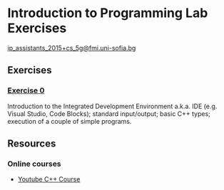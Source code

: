 Introduction to Programming Lab Exercises
=========================================

<ip_assistants_2015+cs_5g@fmi.uni-sofia.bg>

Exercises
---------

### [Exercise 0](https://github.com/fmi-lab/up/blob/master/exercises/exercise0)

Introduction to the Integrated Development Environment a.k.a. IDE (e.g.
Visual Studio, Code Blocks); standard input/output; basic C++ types;
execution of a couple of simple programs.

Resources
---------

### Online courses

-   [Youtube C++
    Course](https://www.youtube.com/watch?v=l8UeoizDLJw&list=PL71DAFD8C68FD9013&index=1)


